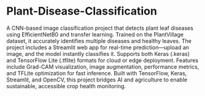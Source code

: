 # Plant-Disease-Classification
A CNN-based image classification project that detects plant leaf diseases using EfficientNetB0 and transfer learning. Trained on the PlantVillage dataset, it accurately identifies multiple diseases and healthy leaves. The project includes a Streamlit web app for real-time prediction—upload an image, and the model instantly classifies it. Supports both Keras (.keras) and TensorFlow Lite (.tflite) formats for cloud or edge deployment. Features include Grad-CAM visualization, image augmentation, performance metrics, and TFLite optimization for fast inference. Built with TensorFlow, Keras, Streamlit, and OpenCV, this project bridges AI and agriculture to enable sustainable, accessible crop health monitoring.
